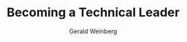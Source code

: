 ---
title: Becoming a Technical Leader
layout: default
author: Gerald Weinberg
rating: B-Tier
year: 1986
short: From `86, but surprisingly applicable
---